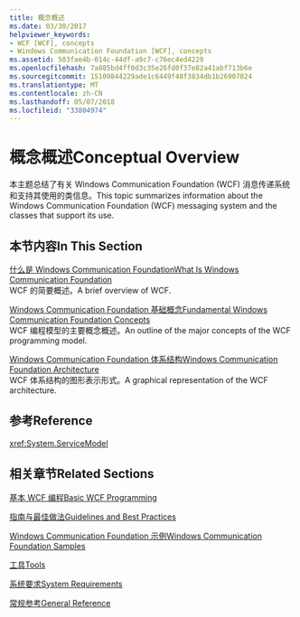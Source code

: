 ```yaml
---
title: 概念概述
ms.date: 03/30/2017
helpviewer_keywords:
- WCF [WCF], concepts
- Windows Communication Foundation [WCF], concepts
ms.assetid: 503fae4b-014c-44df-a9c7-c76ec4ed4229
ms.openlocfilehash: 7a885bd4ff0d3c35e26fd0f37e82a41abf713b6e
ms.sourcegitcommit: 15109844229ade1c6449f48f3834db1b26907824
ms.translationtype: MT
ms.contentlocale: zh-CN
ms.lasthandoff: 05/07/2018
ms.locfileid: "33804974"
---
```

# <a name="conceptual-overview"></a><span data-ttu-id="e8ddd-102">概念概述</span><span class="sxs-lookup"><span data-stu-id="e8ddd-102">Conceptual Overview</span></span>
<span data-ttu-id="e8ddd-103">本主题总结了有关 Windows Communication Foundation (WCF) 消息传递系统和支持其使用的类信息。</span><span class="sxs-lookup"><span data-stu-id="e8ddd-103">This topic summarizes information about the Windows Communication Foundation (WCF) messaging system and the classes that support its use.</span></span>  
  
## <a name="in-this-section"></a><span data-ttu-id="e8ddd-104">本节内容</span><span class="sxs-lookup"><span data-stu-id="e8ddd-104">In This Section</span></span>  
 [<span data-ttu-id="e8ddd-105">什么是 Windows Communication Foundation</span><span class="sxs-lookup"><span data-stu-id="e8ddd-105">What Is Windows Communication Foundation</span></span>](../../../docs/framework/wcf/whats-wcf.md)  
 <span data-ttu-id="e8ddd-106">WCF 的简要概述。</span><span class="sxs-lookup"><span data-stu-id="e8ddd-106">A brief overview of WCF.</span></span>  
  
 [<span data-ttu-id="e8ddd-107">Windows Communication Foundation 基础概念</span><span class="sxs-lookup"><span data-stu-id="e8ddd-107">Fundamental Windows Communication Foundation Concepts</span></span>](../../../docs/framework/wcf/fundamental-concepts.md)  
 <span data-ttu-id="e8ddd-108">WCF 编程模型的主要概念概述。</span><span class="sxs-lookup"><span data-stu-id="e8ddd-108">An outline of the major concepts of the WCF programming model.</span></span>  
  
 [<span data-ttu-id="e8ddd-109">Windows Communication Foundation 体系结构</span><span class="sxs-lookup"><span data-stu-id="e8ddd-109">Windows Communication Foundation Architecture</span></span>](../../../docs/framework/wcf/architecture.md)  
 <span data-ttu-id="e8ddd-110">WCF 体系结构的图形表示形式。</span><span class="sxs-lookup"><span data-stu-id="e8ddd-110">A graphical representation of the WCF architecture.</span></span>  
  
## <a name="reference"></a><span data-ttu-id="e8ddd-111">参考</span><span class="sxs-lookup"><span data-stu-id="e8ddd-111">Reference</span></span>  
 <xref:System.ServiceModel>  
  
## <a name="related-sections"></a><span data-ttu-id="e8ddd-112">相关章节</span><span class="sxs-lookup"><span data-stu-id="e8ddd-112">Related Sections</span></span>  
 [<span data-ttu-id="e8ddd-113">基本 WCF 编程</span><span class="sxs-lookup"><span data-stu-id="e8ddd-113">Basic WCF Programming</span></span>](../../../docs/framework/wcf/basic-wcf-programming.md)  
  
 [<span data-ttu-id="e8ddd-114">指南与最佳做法</span><span class="sxs-lookup"><span data-stu-id="e8ddd-114">Guidelines and Best Practices</span></span>](../../../docs/framework/wcf/guidelines-and-best-practices.md)  
  
 [<span data-ttu-id="e8ddd-115">Windows Communication Foundation 示例</span><span class="sxs-lookup"><span data-stu-id="e8ddd-115">Windows Communication Foundation Samples</span></span>](../../../docs/framework/wcf/samples/index.md)  
  
 [<span data-ttu-id="e8ddd-116">工具</span><span class="sxs-lookup"><span data-stu-id="e8ddd-116">Tools</span></span>](../../../docs/framework/wcf/diagnostics/exceptions-reference/tools.md)  
  
 [<span data-ttu-id="e8ddd-117">系统要求</span><span class="sxs-lookup"><span data-stu-id="e8ddd-117">System Requirements</span></span>](../../../docs/framework/wcf/wcf-system-requirements.md)  
  
 [<span data-ttu-id="e8ddd-118">常规参考</span><span class="sxs-lookup"><span data-stu-id="e8ddd-118">General Reference</span></span>](../../../docs/framework/wcf/general-reference.md)
